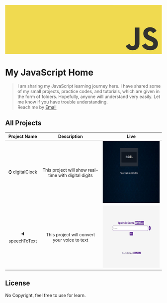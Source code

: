 
<p align="center"><a href="#" target="_blank" rel="noopener noreferrer"><img src="./javascript_banner.jpg?raw=true" alt="re-frame logo"></a></p>

# My JavaScript Home

> I am sharing my JavaScript learning journey here. I have shared some of my small projects, practice codes, and tutorials, which are given in the form of folders. Hopefully, anyone will understand very easily. Let me know if you have trouble understanding. <br>
> Reach me by [Email](mahibur.business@gmail.com)

## All Projects

| Project Name |  Description  |  Live  |
| :---:        |     :---:      |    :---:      |
| :watch: digitalClock | This project will show real-time with digital digits | <a href="https://github.com/mahibur01/JavaScript/tree/main/Projects/digitalClock"> <img src="./Projects/digitalClock/screenshot.jpg?raw=true" alt="digitalClock"  width="400" height="200"></a>|
| :speaker: speechToText | This project will convert your voice to text | <a href="https://github.com/mahibur01/JavaScript/tree/main/Projects/speechToText"> <img src="./Projects/speechToText/screenshot.jpg?raw=true" alt="digitalClock"  width="400" height="200"></a>|

## License
No Copyright, feel free to use for learn. 
